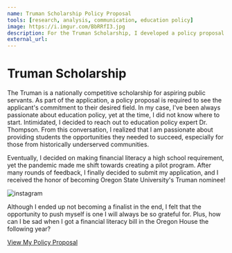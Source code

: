 ```yaml
---
name: Truman Scholarship Policy Proposal
tools: [research, analysis, communication, education policy]
image: https://i.imgur.com/BbRRfI3.jpg
description: For the Truman Scholarship, I developed a policy proposal focused on creating a pilot program for financial literacy. As a result of my scholarship application, I was chosen as Oregon State University's campus nominee.
external_url: 
---
```



# Truman Scholarship

The Truman is a nationally competitive scholarship for aspiring public servants. As part of the application, a policy proposal is required to see the applicant's commitment to their desired field. In my case, I've been always passionate about education policy, yet at the time, I did not know where to start. Intimidated, I decided to reach out to education policy expert Dr. Thompson. From this conversation, I realized that I am passionate about providing students the opportunities they needed to succeed, especially for those from historically underserved communities.

Eventually, I decided on making financial literacy a high school requirement, yet the pandemic made me shift towards creating a pilot program. After many rounds of feedback, I finally decided to submit my application, and I received the honor of becoming Oregon State University's Truman nominee!

![instagram](https://i.imgur.com/VZL4QQb.png)

Although I ended up not becoming a finalist in the end, I felt that the opportunity to push myself is one I will always be so grateful for. Plus, how can I be sad when I got a financial literacy bill in the Oregon House the following year?

<p class="text-center">

<a class="btn btn-outline-primary" href="https://docs.google.com/document/d/1MtlAkUD6i7IFPNoy_WfO1cny5Uf8oDmO90qk9CUWyP0/edit?usp=sharing" target="_blank" role="button">View My Policy Proposal</a> 
  
</p>
